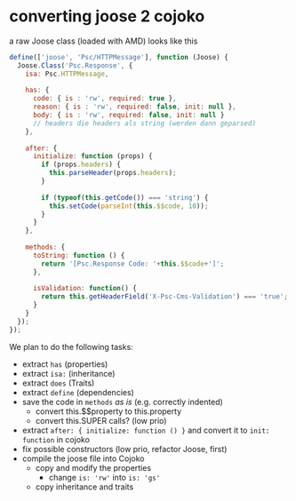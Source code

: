 # converting joose 2 cojoko

a raw Joose class (loaded with AMD) looks like this

```javascript
define(['joose', 'Psc/HTTPMessage'], function (Joose) {
  Joose.Class('Psc.Response', {
    isa: Psc.HTTPMessage,
  
    has: {
      code: { is : 'rw', required: true },
      reason: { is : 'rw', required: false, init: null },
      body: { is : 'rw', required: false, init: null }
      // headers die headers als string (werden dann geparsed)
    },
    
    after: {
      initialize: function (props) {
        if (props.headers) {
          this.parseHeader(props.headers);
        }
        
        if (typeof(this.getCode()) === 'string') {
          this.setCode(parseInt(this.$$code, 10));
        }
      }
    },
  
    methods: {
      toString: function () {
        return '[Psc.Response Code: '+this.$$code+']';
      },
      
      isValidation: function() {
        return this.getHeaderField('X-Psc-Cms-Validation') === 'true';
      }
    }
  });
});
```

We plan to do the following tasks:

  * extract `has`  (properties)
  * extract `isa:` (inheritance)
  * extract `does` (Traits)
  * extract `define` (dependencies)
  * save the code in `methods`  _as is_ (e.g. correctly indented)
    * convert this.$$property to this.property
    * convert this.SUPER calls? (low prio)
  * extract `after: { initialize: function () }` and convert it to `init: function` in cojoko
  * fix possible constructors (low prio, refactor Joose, first)
  * compile the joose file into Cojoko
    * copy and modify the properties
      * change `is: 'rw'` into `is: 'gs'`
    * copy inheritance and traits
